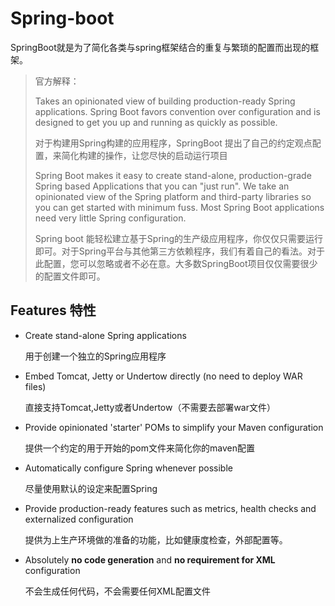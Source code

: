 # Spring-boot

SpringBoot就是为了简化各类与spring框架结合的重复与繁琐的配置而出现的框架。

> 官方解释：
>
> Takes an opinionated view of building production-ready Spring applications. Spring Boot favors convention over configuration and is designed to get you up and running as quickly as possible.
>
> 对于构建用Spring构建的应用程序，SpringBoot 提出了自己的约定观点配置，来简化构建的操作，让您尽快的启动运行项目
>
> Spring Boot makes it easy to create stand-alone, production-grade Spring based Applications that you can "just run". We take an opinionated view of the Spring platform and third-party libraries so you can get started with minimum fuss. Most Spring Boot applications need very little Spring configuration.
>
> Spring boot 能轻松建立基于Spring的生产级应用程序，你仅仅只需要运行即可。对于Spring平台与其他第三方依赖程序，我们有着自己的看法。对于此配置，您可以忽略或者不必在意。大多数SpringBoot项目仅仅需要很少的配置文件即可。



## Features 特性

- Create stand-alone Spring applications

  用于创建一个独立的Spring应用程序

- Embed Tomcat, Jetty or Undertow directly (no need to deploy WAR files)

  直接支持Tomcat,Jetty或者Undertow（不需要去部署war文件）

- Provide opinionated 'starter' POMs to simplify your Maven configuration

  提供一个约定的用于开始的pom文件来简化你的maven配置

- Automatically configure Spring whenever possible

  尽量使用默认的设定来配置Spring

- Provide production-ready features such as metrics, health checks and externalized configuration

  提供为上生产环境做的准备的功能，比如健康度检查，外部配置等。

- Absolutely **no code generation** and **no requirement for XML** configuration

  不会生成任何代码，不会需要任何XML配置文件